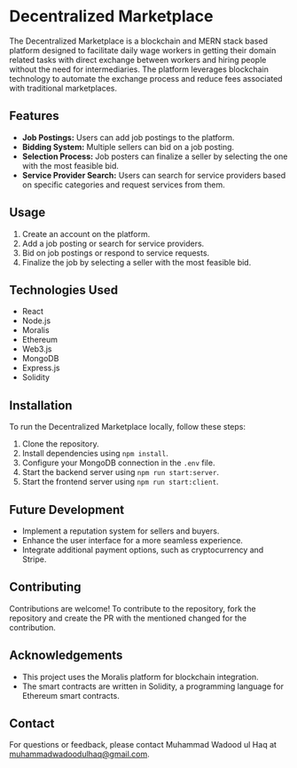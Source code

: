 # Decentralized Marketplace

The Decentralized Marketplace is a blockchain and MERN stack based platform designed to facilitate daily wage workers in getting their domain related tasks with direct exchange between workers and hiring people without the need for intermediaries. The platform leverages blockchain technology to automate the exchange process and reduce fees associated with traditional marketplaces.

## Features

- **Job Postings:** Users can add job postings to the platform.
- **Bidding System:** Multiple sellers can bid on a job posting.
- **Selection Process:** Job posters can finalize a seller by selecting the one with the most feasible bid.
- **Service Provider Search:** Users can search for service providers based on specific categories and request services from them.

## Usage

1. Create an account on the platform.
2. Add a job posting or search for service providers.
3. Bid on job postings or respond to service requests.
4. Finalize the job by selecting a seller with the most feasible bid.

## Technologies Used

- React
- Node.js
- Moralis
- Ethereum
- Web3.js
- MongoDB
- Express.js
- Solidity

## Installation

To run the Decentralized Marketplace locally, follow these steps:

1. Clone the repository.
2. Install dependencies using `npm install`.
3. Configure your MongoDB connection in the `.env` file.
4. Start the backend server using `npm run start:server`.
5. Start the frontend server using `npm run start:client`.

## Future Development

- Implement a reputation system for sellers and buyers.
- Enhance the user interface for a more seamless experience.
- Integrate additional payment options, such as cryptocurrency and Stripe.

## Contributing

Contributions are welcome! To contribute to the repository, fork the repository and create the PR with the mentioned changed for the contribution.

## Acknowledgements

- This project uses the Moralis platform for blockchain integration.
- The smart contracts are written in Solidity, a programming language for Ethereum smart contracts.

## Contact

For questions or feedback, please contact Muhammad Wadood ul Haq at muhammadwadoodulhaq@gmail.com.
